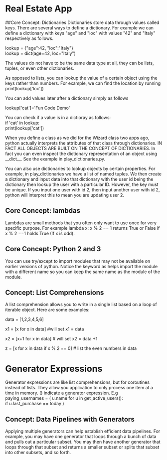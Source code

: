 # Real Estate App

##Core Concept: Dictionaries
Dictionaries store data through values called keys. There are several ways to define a dictionary. For example we can define a dictionary with keys "age" and "loc" with values "42" and "Italy" respectively as follows.

lookup = {"age":42, "loc":"Italy"}   
lookup = dict(age=42, loc="Italy")

The values do not have to be the same data type at all, they can be lists, tuples, or even other dictionaries.

As opposed to lists, you can lookup the value of a certain object using the keys rather than numbers. For example, we can find the location by running
print(lookup['loc'])

You can add values later after a dictionary simply as follows 

lookup['cat']='Fun Code Demo' 

You can check if a value is in a dictioray as follows:    
if 'cat' in lookup:    
        print(lookup['cat'])
        
When you define a class as we did for the Wizard class two apps ago, python actually interprets the attributes of that class through dictionaries.  IN FACT ALL OBJECTS ARE BUILT ON THE CONCEPT OF DICTIONARIES. In fact you can even inspect the dictionary representation of an object using \_\_dict__. See the example in play_dictionaries.py.

You can also use dictionaries to lookup objects by certain properties. For example, in play_dictionaries we have a list of named tuples. We then create a dictionary and input data into that dictionary with the user id being the dictionary then lookup the user with a particular ID. However, the key must be unique. If you input one user with id 2, then input another user with id 2, python will interpret this to mean you are updating user 2. 


## Core Concept: lambdas
Lambdas are small methods that you often only want to use once for  very specific purpose.
For example lambda x: x % 2 == 1 returns True or False if x % 2 ==1 holds True (If x is odd). 


## Core Concept: Python 2 and 3
You can use try/except to import modules that may not be available on earlier versions of python. Notice the keyword as helps import the module with a different name so you can keep the same name as the module of the module.

## Concept: List Comprehensions
A list comprehension allows you to write in a single list based on a loop of iterable object. Here are some examples:

data = [1,2,3,4,5,6]

x1 = [x for x in data] #will set x1 = data

x2 = [x+1 for x in data] # will set x2 = data +1

z = [x for x in data if x % 2 == 0] # list the even numbers in data


# Generator Expressions
Generator expressions are like list comprehensions, but for coroutines instead of lists. They allow you application to only process one item at a time in memory.
() indicate a generator expression. E.g    
paying_usernames = (
u.name 
for u in get_active_users():   
if u.last_purchase == today
)

## Concept: Data Pipelines with Generators
Applying multiple generators can help establish efficient data pipelines. For example, you may have one generator that loops through a bunch of data and pulls out a particular subset. You may then have another generator that loops through that subset and returns a smaller subset or splits that subset into other subsets, and so forth.